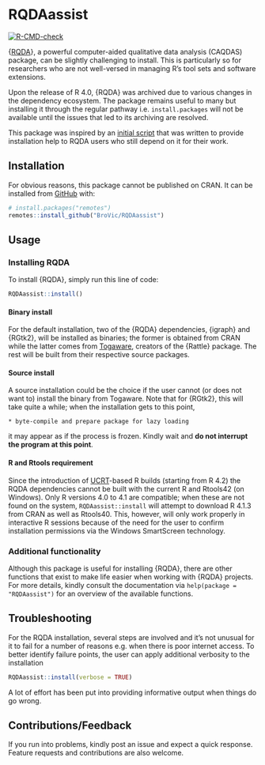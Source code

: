
<!-- README.md is generated from README.Rmd. Please edit that file -->

# RQDAassist

<!-- badges: start -->

[![R-CMD-check](https://github.com/BroVic/RQDAassist/actions/workflows/R-CMD-check-v2.yaml/badge.svg)](https://github.com/BroVic/RQDAassist/actions/workflows/R-CMD-check-2.yaml)
<!-- badges: end -->

{[RQDA](http://rqda.r-forge.r-project.org/)}, a powerful computer-aided
qualitative data analysis (CAQDAS) package, can be slightly challenging
to install. This is particularly so for researchers who are not
well-versed in managing R’s tool sets and software extensions.

Upon the release of R 4.0, {RQDA} was archived due to various changes in
the dependency ecosystem. The package remains useful to many but
installing it through the regular pathway i.e. `install.packages` will
not be available until the issues that led to its archiving are
resolved.

This package was inspired by an [initial
script](https://gist.github.com/BroVic/7771e1e86df35f6410a3f586ea1ef6c6)
that was written to provide installation help to RQDA users who still
depend on it for their work.

## Installation

For obvious reasons, this package cannot be published on CRAN. It can be
installed from [GitHub](https://github.com/BroVic/RQDAassist) with:

``` r
# install.packages("remotes")
remotes::install_github("BroVic/RQDAassist")
```

## Usage

### Installing RQDA

To install {RQDA}, simply run this line of code:

``` r
RQDAassist::install()
```

#### Binary install

For the default installation, two of the {RQDA} dependencies, {igraph}
and {RGtk2}, will be installed as binaries; the former is obtained from
CRAN while the latter comes from
[Togaware](https://rattle.togaware.com/), creators of the {Rattle}
package. The rest will be built from their respective source packages.

#### Source install

A source installation could be the choice if the user cannot (or does
not want to) install the binary from Togaware. Note that for {RGtk2},
this will take quite a while; when the installation gets to this point,

    * byte-compile and prepare package for lazy loading

it may appear as if the process is frozen. Kindly wait and **do not
interrupt the program at this point**.

#### R and Rtools requirement

Since the introduction of
[UCRT](https://blog.r-project.org/2021/12/07/upcoming-changes-in-r-4.2-on-windows/)-based
R builds (starting from R 4.2) the RQDA dependencies cannot be built
with the current R and Rtools42 (on Windows). Only R versions 4.0 to 4.1
are compatible; when these are not found on the system,
`RQDAassist::install` will attempt to download R 4.1.3 from CRAN as well
as Rtools40. This, however, will only work properly in interactive R
sessions because of the need for the user to confirm installation
permissions via the Windows SmartScreen technology.

### Additional functionality

Although this package is useful for installing {RQDA}, there are other
functions that exist to make life easier when working with {RQDA}
projects. For more details, kindly consult the documentation via
`help(package = "RQDAassist")` for an overview of the available
functions.

## Troubleshooting

For the RQDA installation, several steps are involved and it’s not
unusual for it to fail for a number of reasons e.g. when there is poor
internet access. To better identify failure points, the user can apply
additional verbosity to the installation

``` r
RQDAassist::install(verbose = TRUE)
```

A lot of effort has been put into providing informative output when
things do go wrong.

## Contributions/Feedback

If you run into problems, kindly post an issue and expect a quick
response. Feature requests and contributions are also welcome.
